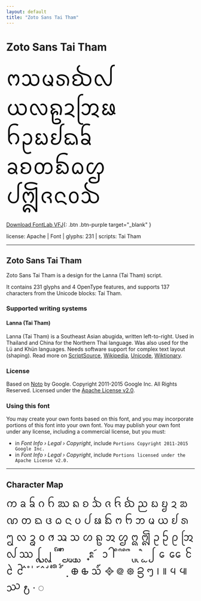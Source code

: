 ```yaml
---
layout: default
title: "Zoto Sans Tai Tham"
---
```


# Zoto Sans Tai Tham

<div contenteditable="true" style="font-family: 'Zoto Sans Tai Tham'; font-size: 4em; color:black; margin: 0.5em 0 0.5em 0; line-height: 1.4em;">
ᨻᩈᨾᩁᨫᩓ ᨿᩃᩊᨯᩒᨹ ᨤᩏᨭᩀᨳᨢ ᨡᨧᨲᨺᨵᩌ ᨸᩎᨩᨶᩅᨨ
</div>

[Download FontLab VFJ](https://downgit.github.io/#/home?url=https://github.com/fontlabcom/getgo-fonts/blob/main/getgo-fonts/apache/zotosans/zotosans-taitham.ttf){: .btn .btn-purple target="_blank" }

license: Apache \| Font \| glyphs: 231 \| scripts: Tai Tham

---


## Zoto Sans Tai Tham

Zoto Sans Tai Tham is a design for the Lanna (Tai Tham) script.

It contains 231 glyphs and 4 OpenType features, and supports 137 characters from the Unicode blocks: Tai Tham.


### Supported writing systems


#### Lanna (Tai Tham)

Lanna (Tai Tham) is a Southeast Asian abugida, written left-to-right. Used in Thailand and China for the Northern Thai language. Was also used for the Lü and Khün languages. Needs software support for complex text layout (shaping). Read more on [ScriptSource](https://scriptsource.org/scr/Lana), [Wikipedia](https://en.wikipedia.org/wiki/ISO_15924:Lana), [Unicode](https://www.unicode.org/versions/Unicode13.0.0/ch16.pdf#G53337), [Wiktionary](https://en.wiktionary.org/wiki/Category:Tai_Tham_script).


### License

Based on [Noto](https://github.com/notofonts) by Google. Copyright 2011-2015 Google Inc. All Rights Reserved. Licensed under the [Apache License v2.0](https://www.apache.org/licenses/LICENSE-2.0.txt).

### Using this font

You may create your own fonts based on this font, and you may incorporate portions of this font into your own font. You may publish your own font under any license, including a commercial license, but you must:

- in _Font Info › Legal › Copyright_, include `Portions Copyright 2011-2015 Google Inc.`
- in _Font Info › Legal › Copyright_, include `Portions licensed under the Apache License v2.0.`


---

## Character Map

<div style="font-family: 'Zoto Sans Tai Tham'; font-size: 2em;">
ᨠ ᨡ ᨢ ᨣ ᨤ ᨥ ᨦ ᨧ ᨨ ᨩ ᨪ ᨫ ᨬ ᨭ ᨮ ᨯ ᨰ ᨱ ᨲ ᨳ ᨴ ᨵ ᨶ ᨷ ᨸ ᨹ ᨺ ᨻ ᨼ ᨽ ᨾ ᨿ ᩀ ᩁ ᩂ ᩃ ᩄ ᩅ ᩆ ᩇ ᩈ ᩉ ᩊ ᩋ ᩌ ᩍ ᩎ ᩏ ᩐ ᩑ ᩒ ᩓ ᩔ ᩕ ᩖ ᩗ ᩘ ᩙ ᩚ ᩛ ᩜ ᩝ ᩞ ᩠ ᩡ ᩢ ᩣ ᩤ ᩥ ᩦ ᩧ ᩨ ᩩ ᩪ ᩫ ᩬ ᩭ ᩮ ᩯ ᩰ ᩱ ᩲ ᩳ ᩴ ᩵ ᩶ ᩷ ᩸ ᩹ ᩺ ᩻ ᩼ ᩿ ᪠ ᪡ ᪢ ᪣ ᪤ ᪥ ᪦ ᪧ ᪨ ᪩ ᪪ ᪫ ᪬ ᪭ ∙ ◌
</div>

